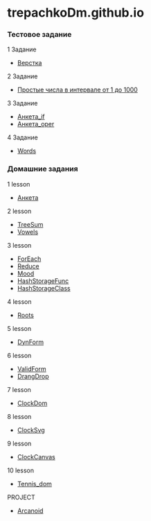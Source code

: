 # trepachkoDm.github.io

### Тестовое задание

1 Задание 
* [Верстка](https://trepachkodm.github.io/test/site.html)

2 Задание
* [Простые числа в интервале от 1 до 1000](https://trepachkodm.github.io/test/simply.html)

3 Задание
* [Анкета_if](https://trepachkodm.github.io/test/anketa_if.html)
* [Анкета_oper](https://trepachkoDm.github.io/test/anketa_oper.html)

4 Задание
* [Words](https://trepachkoDm.github.io/test/words.html)

### Домашние задания

1 lesson 
* [Анкета](https://trepachkoDm.github.io/lesson1/anketa.html)

2 lesson
* [TreeSum](https://trepachkoDm.github.io/lesson2/treeSum.html)
* [Vowels](https://trepachkoDm.github.io/lesson2/vowels.html)

3 lesson
* [ForEach](https://trepachkoDm.github.io/lesson3/forEach.html)
* [Reduce](https://trepachkoDm.github.io/lesson3/reduce.html)
* [Mood](https://trepachkoDm.github.io/lesson3/Mood.html)
* [HashStorageFunc](https://trepachkoDm.github.io/lesson3/HashStorageFunc.html)
* [HashStorageClass](https://trepachkoDm.github.io/lesson3/DRINKS_HASH_CLASS.html)

4 lesson
* [Roots](https://trepachkoDm.github.io/lesson4/Roots2.html)

5 lesson
* [DynForm](https://trepachkoDm.github.io/lesson5/DYN_FORM.html)

6 lesson
* [ValidForm](https://trepachkoDm.github.io/Lesson6/VALID_FORM.html)    
* [DrangDrop](https://trepachkoDm.github.io/Lesson6/DRAGNDROP.html)

7 lesson
* [СlockDom](https://trepachkoDm.github.io/lesson7/clockDom.html)  
          
8 lesson
* [СlockSvg](https://trepachkoDm.github.io/lesson8/clockSvg.html)
  
9 lesson
* [СlockCanvas](https://trepachkoDm.github.io/lesson9/clockCanvas.html)   

10 lesson
* [Tennis_dom](https://trepachkoDm.github.io/lesson10/tennis.html)

PROJECT
* [Arcanoid](https://trepachkoDm.github.io/Final/a1.html)
                                                                                                           
                     
                                                                                      
